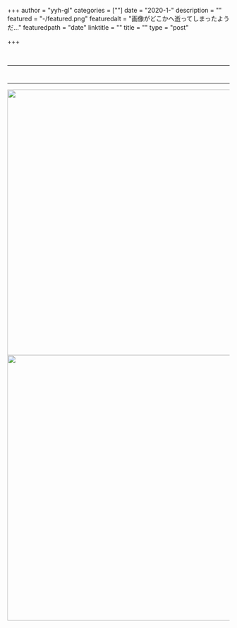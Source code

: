 +++
author = "yyh-gl"
categories = [""]
date = "2020-1-"
description = ""
featured = "-/featured.png"
featuredalt = "画像がどこかへ逝ってしまったようだ…"
featuredpath = "date"
linktitle = ""
title = ""
type = "post"

+++


<br>

---
# 
---









<img src="http://localhost:1313/tech-blog/img/tech-blog/2020/1/-/-" width="600">
<img src="https://yyh-gl.github.io/tech-blog/img/tech-blog/2020/1/-/-" width="600">
